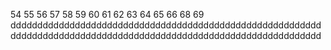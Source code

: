 54
55
56
57
58
59
60
61
62
63
64
65
66
68
69
dddddddddddddddddddddddddddddddddddddddddddddddddddddddddddddddddddddddddddddddddddddddddddddddddddddddddddddddddddd
